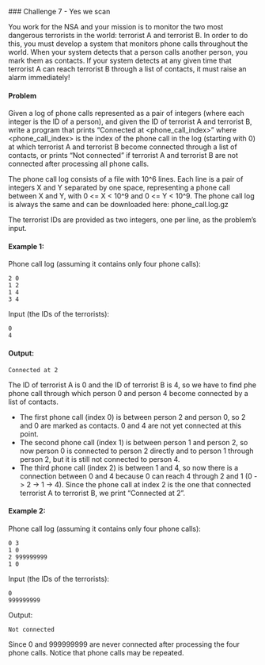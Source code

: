 ### Challenge 7 - Yes we scan

You work for the NSA and your mission is to monitor the two most dangerous terrorists in the world: terrorist A and terrorist B. In order to do this, you must develop a system that monitors phone calls throughout the world. When your system detects that a person calls another person, you mark them as contacts. If your system detects at any given time that terrorist A can reach terrorist B through a list of contacts, it must raise an alarm immediately!

#### Problem

Given a log of phone calls represented as a pair of integers (where each integer is the ID of a person), and given the ID of terrorist A and terrorist B, write a program that prints “Connected at <phone_call_index>” where <phone_call_index> is the index of the phone call in the log (starting with 0) at which terrorist A and terrorist B become connected through a list of contacts, or prints “Not connected” if terrorist A and terrorist B are not connected after processing all phone calls.

The phone call log consists of a file with 10^6 lines. Each line is a pair of integers X and Y separated by one space, representing a phone call between X and Y, with 0 <= X < 10^9 and 0 <= Y < 10^9. The phone call log is always the same and can be downloaded here: phone_call.log.gz

The terrorist IDs are provided as two integers, one per line, as the problem’s input.

#### Example 1:

Phone call log (assuming it contains only four phone calls):
````
2 0
1 2
1 4
3 4
````

Input (the IDs of the terrorists):
````
0
4
````

#### Output:
````
Connected at 2
````

The ID of terrorist A is 0 and the ID of terrorist B is 4, so we have to find phe phone call through which person 0 and person 4 become connected by a list of contacts.

* The first phone call (index 0) is between person 2 and person 0, so 2 and 0 are marked as contacts. 0 and 4 are not yet connected at this point.
* The second phone call (index 1) is between person 1 and person 2, so now person 0 is connected to person 2 directly and to person 1 through person 2, but it is still not connected to person 4.
* The third phone call (index 2) is between 1 and 4, so now there is a connection between 0 and 4 because 0 can reach 4 through 2 and 1 (0 -> 2 -> 1 -> 4). Since the phone call at index 2 is the one that connected terrorist A to terrorist B, we print “Connected at 2”.

#### Example 2:

Phone call log (assuming it contains only four phone calls):
````
0 3
1 0
2 999999999
1 0
````

Input (the IDs of the terrorists):
````
0
999999999
````

Output:
````
Not connected
````

Since 0 and 999999999 are never connected after processing the four phone calls. Notice that phone calls may be repeated.